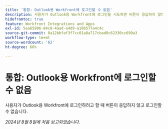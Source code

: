 ```yaml
---
title: '통합: Outlook용 Workfront에 로그인할 수 없음'
description: 사용자가 Outlook용 Workfront에 로그인을 시도하면 버튼이 응답하지 않아 사용자가 로그인할 수 없습니다.
hidefromtoc: true
feature: Workfront Integrations and Apps
exl-id: 5ea65906-84c8-4aad-a4d9-a10b577a4c4c
source-git-commit: 8a12bbfaf3f7cc01a8a717cbad8c62330cc690a3
workflow-type: tm+mt
source-wordcount: '62'
ht-degree: 66%

---
```


# 통합: Outlook용 Workfront에 로그인할 수 없음

<!--
>[!NOTE]
>
>This issue was resolved on October 21, 2024.
-->

사용자가 Outlook용 Workfront에 로그인하려고 할 때 버튼이 응답하지 않고 로그인할 수 없습니다.

_2024년 8월 8일에 처음 보고되었습니다._
